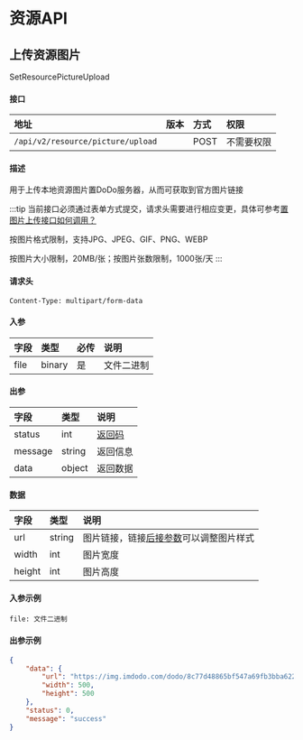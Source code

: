 # 资源API


## 上传资源图片

SetResourcePictureUpload

#### 接口

|地址|版本|方式|权限|
|:-----|:---------------|:-----|:---------------|
|`/api/v2/resource/picture/upload`|<Badge type="warning" text="v2" vertical="middle" />|POST|不需要权限|

#### 描述

用于上传本地资源图片置DoDo服务器，从而可获取到官方图片链接

:::tip
当前接口必须通过表单方式提交，请求头需要进行相应变更，具体可参考[置图片上传接口如何调用？](https://imdodo.com/p/318104269603635200)

按图片格式限制，支持JPG、JPEG、GIF、PNG、WEBP

按图片大小限制，20MB/张；按图片张数限制，1000张/天
:::

#### 请求头

```
Content-Type: multipart/form-data
```

#### 入参

|字段|类型|必传|说明|
|:---------------|:-----|:-----|:---------------|
|file|binary|是|文件二进制|

#### 出参

|字段|类型|说明|
|:---------------|:-----|:---------------|
|status|int|[返回码](../start/status.md)|
|message|string|返回信息|
|data|object|返回数据|

#### 数据

|字段|类型|说明|
|:---------------|:-----|:---------------|
|url|string|图片链接，链接[后接参数](https://help.aliyun.com/document_detail/183902.html)可以调整图片样式|
|width|int|图片宽度|
|height|int|图片高度|

#### 入参示例

```
file: 文件二进制
```

#### 出参示例

```json
{
    "data": {
        "url": "https://img.imdodo.com/dodo/8c77d48865bf547a69fb3bba6228760c.png",
        "width": 500,
        "height": 500
    },
    "status": 0,
    "message": "success"
}
```
